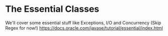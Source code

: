 # The Essential Classes
We'll cover some essential stuff like Exceptions, I/O and Concurrency
(Skip Regex for now!)
https://docs.oracle.com/javase/tutorial/essential/index.html
